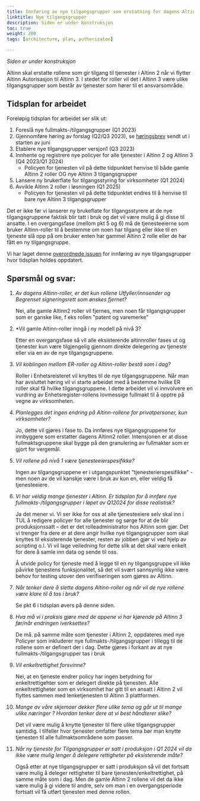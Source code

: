 ```yaml
---
title: Innføring av nye tilgangsgrupper som erstatning for dagens Altinn 2 roller
linktitle: Nye tilgangsgrupper
description: Siden er under konstruksjon 
toc: true
weight: 200
tags: [architecture, plan, authorizaton]

---
```

*Siden er under konstruksjon*

Altinn skal erstatte rollene som gir tilgang til tjenester i Altinn 2 når vi flytter Altinn Autorisasjon til Altinn 3. I stedet for roller vil det i Altinn 3 være ulike tilgangsgrupper som består av tjenester som hører til et ansvarsområde. 

## Tidsplan for arbeidet
Foreløpig tidsplan for arbeidet ser slik ut: 

1. Foreslå nye fullmakts-/tilgangsgrupper (Q1 2023)
2. Gjennomføre høring av forslag (Q2/Q3 2023), se [høringsbrev](https://docs.altinn.studio/authorization/migration/informasjon-sent/letter-accessgroupes/) sendt ut i starten av juni
3. Etablere nye tilgangsgrupper versjon1 (Q3 2023)
4. Innhente og registrere nye policyer for alle tjenester i Altinn 2 og Altinn 3 (Q4 2023/Q1 2024)
   - Policyen for tjenesten vil på dette tidpunktet henvise til både gamle Altinn 2 roller OG nye Altinn 3 tilgangsgrupper
5. Lansere ny brukerflate for tilgangsstyring for virksomheter (Q1 2024)
6. Avvikle Altinn 2 roller i løsningen (Q1 2025)
   - Policyen for tjenesten vil på dette tidpunktet endres til å henvise til bare nye Altinn 3 tilgangsgrupper

 Det er ikke før vi lanserer ny brukeflate for tilgangsstyrere at de nye tilgangsgruppene faktisk blir tatt i bruk og det vil være mulig å gi disse til ansatte. 
 I en overgangsfase (mellom pkt 5 og 6) må de tjenesteeierne som bruker Altinn-roller til å bestemme om noen har tilgang eller ikke til en tjeneste slå opp på om bruker enten har gammel Altinn 2 rolle eller de har fått en ny tilgangsgruppe. 

 Vi har laget denne [overordnede issuen](https://github.com/Altinn/altinn-access-groups/issues/6) for innføring av nye tilgangsgrupper hvor tidsplan holdes oppdatert. 


## Spørsmål og svar: 
1.	*Av dagens Altinn-roller, er det kun rollene Utfyller/innsender og Begrenset signeringsrett som ønskes fjernet?*
     
      Nei, alle gamle Altinn2 roller vil fjernes, men noen får tilgangsgrupper som er ganske like, f eks rollen "patent og varemerke"
2. *Vil gamle Altinn-roller inngå i ny modell på nivå 3? 
      
      Etter en overgangsfase så vil alle eksisterende altinnroller fases ut og tjenester kun være tilgjengelig gjennom direkte delegering av tjeneste eller via en av de nye tilgangsgruppene. 
3. *Vil koblingen mellom ER-roller og Altinn-roller bestå som i dag?*
      
      Roller i Enhetsreisteret vil knyttes til de nye tilgangsgruppene. Når man har avsluttet høring vil vi starte arbeidet med å bestemme hvilke ER roller skal få hvilke tilgangsgruppene. I dette arbeidet vil vi innvolvere en vurdring av Enhetsregister-rollens lovmessige fullmakt til å opptre på vegne av virksomheten. 
4. *Planlegges det ingen endring på Altinn-rollene for privatpersoner, kun virksomheter?* 
     
      Jo, dette vil gjøres i fase to. Da innføres nye tilgangsgruppene for innbyggere som erstatter dagens Altinn2 roller. Intensjonen er at disse fullmaktsgruppene skal bygge på den granulering av fullmakter som er gjort for vergemål. 
5. *Vil rollene på nivå 1 være tjenesteeierspesifikke?*
      
    Ingen av tilgangsgruppene er i utgangspunktet "tjenesterierspesifikke" - men noen av de vil kanskje være i bruk av kun en, eller veldig få tjenesteeiere. 
6. *Vi har veldig mange tjenester i Altinn. Er tidsplan for å innføre nye fullmakts-/tilgangsgrupper i løpet av Q12024 for disse realistisk?* 
      
      Ja det mener vi. 
      Vi ser ikke for oss at alle tjenesteeiere selv skal inn i TUL å redigere policyer for alle tjenester og sørge for at de blir produksjonssatt  – det er det rolleadministrator hos Altinn som gjør. 
      Det vi trenger fra dere er at dere angir hvilke nye tilgangsgrupper som skal knyttes til eksisterende tjenester, resten av jobben gjør vi ved hjelp av scripting o.l.
      Vi vil lage veiledning for dette slik at det skal være enkelt for dere å samle inn data og sende til oss.

      Å utvide policy for tjeneste med å legge til en ny tilgangsgruppe vil ikke påvirke tjenestens funksjonalitet, så det vil svært sannsynlig ikke være behov for testing utover den verifiseringen som gjøres av Altinn. 
7. *Når tenker dere å slette dagens Altinn-roller og når vil de nye rollene være klare til å tas i bruk?*
      
      Se pkt 6 i tidsplan øvers på denne siden. 
 
 8. *Hva må vi i praksis gjøre med de appene vi har kjørende på Altinn 3 før/når endringen iverksettes?*

      De må. på samme måte som tjenester i Altinn 2, oppdateres med nye Policyer som inkluderer nye fullmakts-/tilgangsgrupper i tillegg til de rollene som er definert der i dag. Dette gjøres i forkant av at nye fullmakts-/tilgangsgrupper tas i bruk
 9. *Vil enkeltrettighet forsvinne?*

      Nei, at en tjeneste endrer policy har ingen betydning for enkeltrettigehter som er delegert direkte på tjenesten. Alle enkeltrettigheter som en virksomhet har gitt til en ansatt i Altinn 2 vil flyttes sammen med lenketjenesten til Altinn 3 plattformen. 

 10. *Mange av våre skjemaer dekker flere ulike tema og går ut til mange ulike næringer ? Hvordan tenker dere at vi best håndterer slike?*

      Det vil være mulig å knytte tjenester til flere ulike tilgangsgrupper samtidig. I tilfeller hvor tjenester omfatter flere tema bør man knytte tjenesten til alle fullmaktsområdene som passer.

11. *Når ny tjeneste for Tilgangsgrupper er satt i produksjon i Q1 2024 vil da ikke være mulig lenger å delegere rettigheter på eksisterende måte?*

       Også etter at nye tilgangsgrupper er satt i produksjon så vil det fortsatt være mulig å deleger rettigheter til bare tjenesten/enkeltrettighet, på samme måte som i dag. 
       Men de gamle Altinn 2 rollene vil det da ikke være mulig å gi videre til andre, selv om man i en overgangsperiode fortsatt vil få utført tjenesten med denne rollen. 

